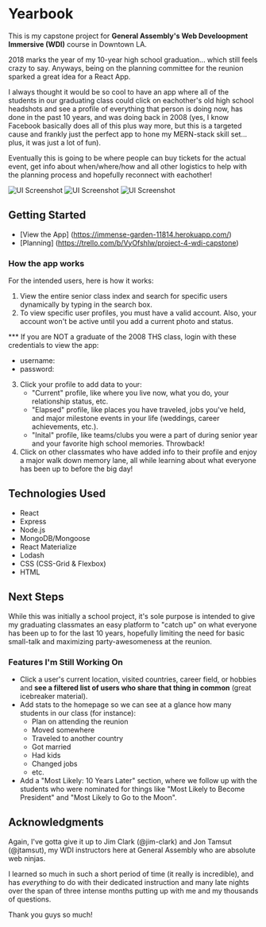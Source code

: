 # Yearbook

This is my capstone project for <strong>General Assembly's Web Develoopment Immersive (WDI)</strong> course in Downtown LA.

2018 marks the year of my 10-year high school graduation... which still feels crazy to say. Anyways, being on the planning committee for the reunion sparked a great idea for a React App. 

I always thought it would be so cool to have an app where all of the students in our graduating class could click on eachother's old high school headshots and see a profile of everything that person is doing now, has done in the past 10 years, and was doing back in 2008 (yes, I know Facebook basically does all of this plus way more, but this is a targeted cause and frankly just the perfect app to hone my MERN-stack skill set... plus, it was just a lot of fun).

Eventually this is going to be where people can buy tickets for the actual event, get info about when/where/how and all other logistics to help with the planning process and hopefully reconnect with eachother!
 
![UI Screenshot](https://i.imgur.com/thzt97y.png)
![UI Screenshot](https://i.imgur.com/1a7wFKj.png)
![UI Screenshot](https://i.imgur.com/IllGr0M.png)

## Getting Started
* [View the App] (https://immense-garden-11814.herokuapp.com/)
* [Planning] (https://trello.com/b/VyOfshlw/project-4-wdi-capstone)

### How the app works

For the intended users, here is how it works:

1. View the entire senior class index and search for specific users dynamically by typing in the search box.
2. To view specific user profiles, you must have a valid account. Also, your account won't be active until you add a current photo and status.

*** If you are NOT a graduate of the 2008 THS class, login with these credentials to view the app:

* username: 
* password:

3. Click your profile to add data to your: 
    * "Current" profile, like where you live now, what you do, your relationship status, etc.
    * "Elapsed" profile, like places you have traveled, jobs you've held, and major milestone events in your life (weddings, career achievements, etc.).
    * "Inital" profile, like teams/clubs you were a part of during senior year and your favorite high school memories. Throwback!
5. Click on other classmates who have added info to their profile and enjoy a major walk down memory lane, all while learning about what everyone has been up to before the big day!

## Technologies Used

* React
* Express
* Node.js
* MongoDB/Mongoose
* React Materialize
* Lodash
* CSS (CSS-Grid & Flexbox)
* HTML

## Next Steps

While this was initially a school project, it's sole purpose is intended to give my graduating classmates an easy platform to "catch up" on what everyone has been up to for the last 10 years, hopefully limiting the need for basic small-talk and maximizing party-awesomeness at the reunion.

### Features I'm Still Working On

* Click a user's current location, visited countries, career field, or hobbies and <strong>see a filtered list of users who share that thing in common</strong> (great icebreaker material).
* Add stats to the homepage so we can see at a glance how many students in our class (for instance):
    * Plan on attending the reunion
    * Moved somewhere
    * Traveled to another country
    * Got married
    * Had kids
    * Changed jobs
    * etc.
* Add a "Most Likely: 10 Years Later" section, where we follow up with the students who were nominated for things like "Most Likely to Become President" and "Most Likely to Go to the Moon".

## Acknowledgments
Again, I've gotta give it up to Jim Clark (@jim-clark) and Jon Tamsut (@jtamsut), my WDI instructors here at General Assembly who are absolute web ninjas. 

I learned so much in such a short period of time (it really is incredible), and has <em>everything</em> to do with their dedicated instruction and many late nights over the span of three intense months putting up with me and my thousands of questions.

Thank you guys so much!

